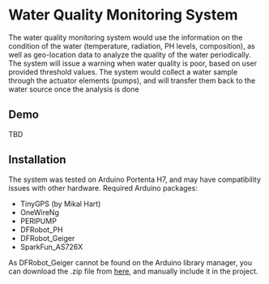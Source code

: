 # Water Quality Monitoring System
The water quality monitoring system would use the information on the condition of the water
(temperature, radiation, PH levels, composition), as well as geo-location data to analyze the
quality of the water periodically. The system will issue a warning when water quality is poor,
based on user provided threshold values. The system would collect a water sample through
the actuator elements (pumps), and will transfer them back to the water source once the
analysis is done

## Demo
TBD

## Installation 
The system was tested on Arduino Portenta H7, and may have compatibility issues with other hardware. 
Required Arduino packages:
* TinyGPS (by Mikal Hart)
* OneWireNg
* PERIPUMP
* DFRobot_PH
* DFRobot_Geiger
* SparkFun_AS726X

As DFRobot_Geiger cannot be found on the Arduino library manager, you can download the .zip file from [here](https://github.com/cdjq/DFRobot_Geiger), and manually include it in the project. 
